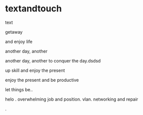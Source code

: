 # textandtouch
text

getaway

and enjoy life

another day, another

another day, another to conquer the day.dsdsd

up skill and enjoy the present

enjoy the present and be productive 

let things be..

helo
. overwhelming job and position. vlan. networking and repair

.
